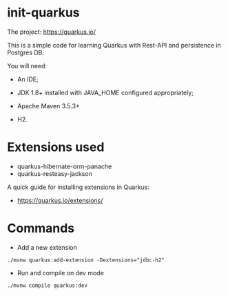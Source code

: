 # init-quarkus
The project: https://quarkus.io/

This is a simple code for learning Quarkus with Rest-API and persistence in Postgres DB.

You will need:

- An IDE;

- JDK 1.8+ installed with JAVA_HOME configured appropriately;

- Apache Maven 3.5.3+

- H2.

# Extensions used
- quarkus-hibernate-orm-panache
- quarkus-resteasy-jackson

A quick guide for installing extensions in Quarkus:

- https://quarkus.io/extensions/

# Commands
- Add a new extension
```
./mvnw quarkus:add-extension -Dextensions="jdbc-h2"
```
- Run and compile on dev mode

```
./mvnw compile quarkus:dev
```